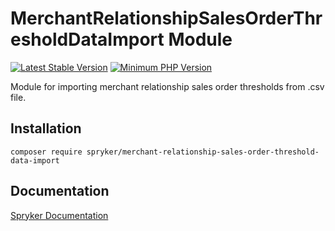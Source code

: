 # MerchantRelationshipSalesOrderThresholdDataImport Module
[![Latest Stable Version](https://poser.pugx.org/spryker/merchant-relationship-sales-order-threshold-data-import/v/stable.svg)](https://packagist.org/packages/spryker/merchant-relationship-sales-order-threshold-data-import)
[![Minimum PHP Version](https://img.shields.io/badge/php-%3E%3D%207.3-8892BF.svg)](https://php.net/)

Module for importing merchant relationship sales order thresholds from .csv file.

## Installation

```
composer require spryker/merchant-relationship-sales-order-threshold-data-import
```

## Documentation

[Spryker Documentation](https://academy.spryker.com/developing_with_spryker/module_guide/modules.html)
